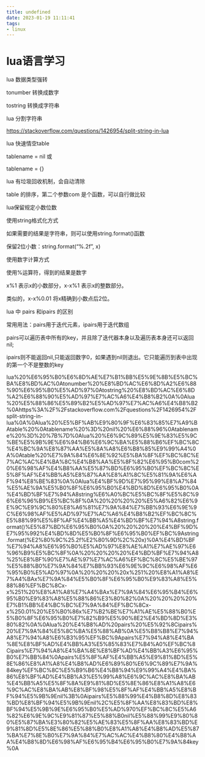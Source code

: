 ```yaml
---
title: undefined
date: 2023-01-19 11:11:41
tags:
- linux
---
```


# lua语言学习

lua 数据类型强转

tonumber 转换成数字

tostring 转换成字符串

lua 分割字符串

https://stackoverflow.com/questions/1426954/split-string-in-lua

lua 快速情空table

tablename = nil 或

tablename = {}

lua 有垃圾回收机制，会自动清除

table 的排序，第二个参数com 是个函数，可以自行做比较

lua保留规定小数位数

使用string格式化方式

如果需要的结果是字符串，则可以使用string.format()函数

保留2位小数：string.format(“%.2f”, x)

使用数字计算方式

使用%运算符，得到的结果是数字

x%1 表示x的小数部分，x-x%1 表示x的整数部分。

类似的，x-x%0.01 将x精确到小数点后2位。

lua 中 pairs 和ipairs 的区别

常用用法：pairs用于迭代元素，ipairs用于迭代数组

pairs可以遍历表中所有的key，并且除了迭代器本身以及遍历表本身还可以返回nil;

ipairs则不能返回nil,只能返回数字0，如果遇到nil则退出。它只能遍历到表中出现的第一个不是整数的key

lua%20%E6%95%B0%E6%8D%AE%E7%B1%BB%E5%9E%8B%E5%BC%BA%E8%BD%AC%0Atonumber%20%E8%BD%AC%E6%8D%A2%E6%88%90%E6%95%B0%E5%AD%97%0Atostring%20%E8%BD%AC%E6%8D%A2%E6%88%90%E5%AD%97%E7%AC%A6%E4%B8%B2%0A%0Alua%20%E5%88%86%E5%89%B2%E5%AD%97%E7%AC%A6%E4%B8%B2%0Ahttps%3A%2F%2Fstackoverflow.com%2Fquestions%2F1426954%2Fsplit-string-in-lua%0A%0Alua%20%E5%BF%AB%E9%80%9F%E6%83%85%E7%A9%BAtable%20%0Atablename%20%3D%20nil%20%E6%88%96%0Atablename%20%3D%20%7B%7D%0Alua%20%E6%9C%89%E5%9E%83%E5%9C%BE%E5%9B%9E%E6%94%B6%E6%9C%BA%E5%88%B6%EF%BC%8C%E4%BC%9A%E8%87%AA%E5%8A%A8%E6%B8%85%E9%99%A4%0A%0Atable%20%E7%9A%84%E6%8E%92%E5%BA%8F%EF%BC%8C%E7%AC%AC%E4%BA%8C%E4%B8%AA%E5%8F%82%E6%95%B0com%20%E6%98%AF%E4%B8%AA%E5%87%BD%E6%95%B0%EF%BC%8C%E5%8F%AF%E4%BB%A5%E8%87%AA%E8%A1%8C%E5%81%9A%E6%AF%94%E8%BE%83%0A%0Alua%E4%BF%9D%E7%95%99%E8%A7%84%E5%AE%9A%E5%B0%8F%E6%95%B0%E4%BD%8D%E6%95%B0%0A%E4%BD%BF%E7%94%A8string%E6%A0%BC%E5%BC%8F%E5%8C%96%E6%96%B9%E5%BC%8F%0A%20%20%20%20%E5%A6%82%E6%9E%9C%E9%9C%80%E8%A6%81%E7%9A%84%E7%BB%93%E6%9E%9C%E6%98%AF%E5%AD%97%E7%AC%A6%E4%B8%B2%EF%BC%8C%E5%88%99%E5%8F%AF%E4%BB%A5%E4%BD%BF%E7%94%A8string.format()%E5%87%BD%E6%95%B0%0A%20%20%20%20%E4%BF%9D%E7%95%992%E4%BD%8D%E5%B0%8F%E6%95%B0%EF%BC%9Astring.format(%E2%80%9C%25.2f%E2%80%9D%2C%20x)%0A%E4%BD%BF%E7%94%A8%E6%95%B0%E5%AD%97%E8%AE%A1%E7%AE%97%E6%96%B9%E5%BC%8F%0A%20%20%20%20%E4%BD%BF%E7%94%A8%25%E8%BF%90%E7%AE%97%E7%AC%A6%EF%BC%8C%E5%BE%97%E5%88%B0%E7%9A%84%E7%BB%93%E6%9E%9C%E6%98%AF%E6%95%B0%E5%AD%97%0A%20%20%20%20x%251%20%E8%A1%A8%E7%A4%BAx%E7%9A%84%E5%B0%8F%E6%95%B0%E9%83%A8%E5%88%86%EF%BC%8Cx-x%251%20%E8%A1%A8%E7%A4%BAx%E7%9A%84%E6%95%B4%E6%95%B0%E9%83%A8%E5%88%86%E3%80%82%0A%20%20%20%20%E7%B1%BB%E4%BC%BC%E7%9A%84%EF%BC%8Cx-x%250.01%20%E5%B0%86x%E7%B2%BE%E7%A1%AE%E5%88%B0%E5%B0%8F%E6%95%B0%E7%82%B9%E5%90%8E2%E4%BD%8D%E3%80%82%0A%0Alua%20%E4%B8%AD%20pairs%20%E5%92%8Cipairs%20%E7%9A%84%E5%8C%BA%E5%88%AB%0A%E5%B8%B8%E7%94%A8%E7%94%A8%E6%B3%95%EF%BC%9Apairs%E7%94%A8%E4%BA%8E%E8%BF%AD%E4%BB%A3%E5%85%83%E7%B4%A0%EF%BC%8Cipairs%E7%94%A8%E4%BA%8E%E8%BF%AD%E4%BB%A3%E6%95%B0%E7%BB%84%0Apairs%E5%8F%AF%E4%BB%A5%E9%81%8D%E5%8E%86%E8%A1%A8%E4%B8%AD%E6%89%80%E6%9C%89%E7%9A%84key%EF%BC%8C%E5%B9%B6%E4%B8%94%E9%99%A4%E4%BA%86%E8%BF%AD%E4%BB%A3%E5%99%A8%E6%9C%AC%E8%BA%AB%E4%BB%A5%E5%8F%8A%E9%81%8D%E5%8E%86%E8%A1%A8%E6%9C%AC%E8%BA%AB%E8%BF%98%E5%8F%AF%E4%BB%A5%E8%BF%94%E5%9B%9Enil%3B%0Aipairs%E5%88%99%E4%B8%8D%E8%83%BD%E8%BF%94%E5%9B%9Enil%2C%E5%8F%AA%E8%83%BD%E8%BF%94%E5%9B%9E%E6%95%B0%E5%AD%970%EF%BC%8C%E5%A6%82%E6%9E%9C%E9%81%87%E5%88%B0nil%E5%88%99%E9%80%80%E5%87%BA%E3%80%82%E5%AE%83%E5%8F%AA%E8%83%BD%E9%81%8D%E5%8E%86%E5%88%B0%E8%A1%A8%E4%B8%AD%E5%87%BA%E7%8E%B0%E7%9A%84%E7%AC%AC%E4%B8%80%E4%B8%AA%E4%B8%8D%E6%98%AF%E6%95%B4%E6%95%B0%E7%9A%84key%0A
